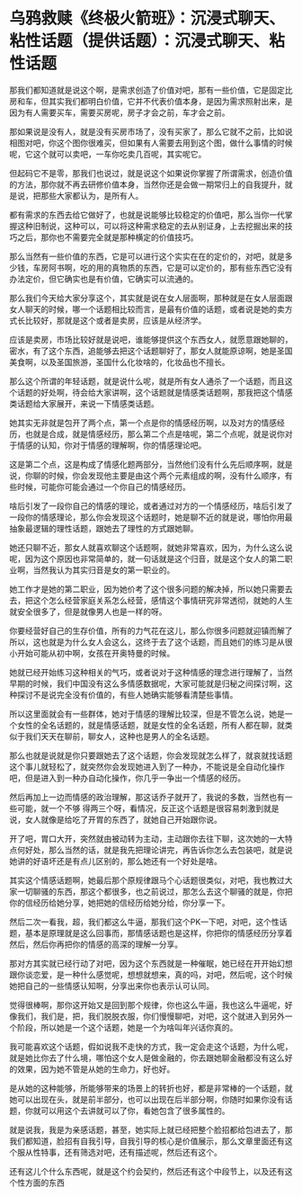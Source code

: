 # 乌鸦救赎《终极火箭班》：沉浸式聊天、粘性话题（提供话题）：沉浸式聊天、粘性话题

那我们都知道就是说这个啊，是需求创造了价值对吧，那有一些价值，它是固定比房和车，但其实我们都明白价值，它并不代表价值本身，是因为需求照射出来，是因为有人需要买车，需要买房呢，房子才会之前，车才会之前。

那如果说是没有人，就是没有买房市场了，没有买家了，那么它就不之前，比如说相图对吧，你这个图你很难买，但如果有人需要去用到这个图，做什么事情的时候呢，它这个就可以卖吧，一车你吃卖几百呢，其实呢它。

但起码它不是零，那我们也说过，就是说这个如果说你掌握了所谓需求，创造价值的方法，那你就不再去研修价值本身，当然你还是会做一期常归上的自我提升，就是说，把那些大家都认为，是所有人。

都有需求的东西去给它做好了，也就是说能够比较稳定的价值吧，那么当你一代掌握这种旧制说，这种可以，可以将这种需求稳定的去从别证身，上去挖掘出来的技巧之后，那你也不需要完全就是那种横定的价值技巧。

那么当然有一些价值的东西，它是可以进行这个实实在在的定价的，对吧，就是多少钱，车房阿书啊，吃的用的真物质的东西，它是可以定价的，那有些东西它没有办法定价，但它确实也是有价值，它确实可以流通的。

那么我们今天给大家分享这个，其实就是说在女人层面啊，那种就是在女人层面跟女人聊天的时候，哪一个话题相比较而言，是最有价值的话题，或者说是她的卖方式长比较好，那就是这个或者是卖房，应该是从经济学。

应该是卖房，市场比较好就是说吧，谁能够提供这个东西女人，就愿意跟她聊的，密水，有了这个东西，追能够去把这个话题聊好了，那女人就能原谅啊，她是圣国美食啊，以及圣国旅游，圣国什么化妆啥的，化妆品也不擅长。

那么这个所谓的年轻话题，就是说什么呢，就是所有女人通杀了一个话题，而且这个话题的好处啊，待会给大家讲啊，这个话题就是情感类话题啊，那我把这个情感类话题给大家展开，来说一下情感类话题。

她其实无非就是包开了两个点，第一个点是你的情感经历啊，以及对方的情感经历，也就是合成，就是情感经历，那么第二个点是啥呢，第二个点呢，就是说你对于情感的认知，你对于情感的理解啊，你的情感理论吧。

这是第二个点，这是构成了情感化题两部分，当然他们没有什么先后顺序啊，就是说，你聊的时候，你会发现他主要是由这个两个元素组成的啊，没有什么顺序，有些时候，可能你可能会通过一个你自己的情感经历。

啥后引发了一段你自己的情感的理论，或者通过对方的一个情感经历，啥后引发了一段你的情感理论，那么你会发现这个话题时，她是聊不近的就是说，哪怕你用最抽象最逻辑的理性话题，跟她去了理性的方式跟她聊。

她还只聊不近，那女人就喜欢聊这个话题啊，就她非常喜欢，因为，为什么这么说呢，因为这个原因也非常简单的，就一句话就是这个归音，就是这个女人的第二职业啊，当然我认为其实归音是女的第一职业的。

她工作才是她的第二职业，因为她价考了这个很多问题的解决掉，所以她只需要去去，把这个怎么经营家庭关系怎么经营，感情这个事情研究非常透彻，就她的人生就安全很多了，但是就像男人也是一样的呀。

你要经营好自己的生存价值，所有的力气花在这儿，那么你很多问题就迎镇而解了所以，这也就是为什么女人会这么，这终于去了这个话题，而且她们的练习是从很小开始可能从初中啊，女孩在开奥特曼的时候。

她就已经开始练习这种相关的气巧，或者说对于这种情感的理念进行理解了，当然早期的时候，我们中国没有这么多情感数据呢，大家可能就是归秘之间探讨啊，这种探讨不是说完全没有价值的，有些人她确实能够看清楚些事情。

所以这里面就会有一些群体，她对于情感的理解比较深，但是不管怎么说，她是一个女性的全名话题的，就是情感话题，就是女性的全名话题，所有人都在聊，就类似于我们天天在聊前，聊女人，这种也是男人的全名话题。

那么也就是说就是你只要跟她去了这个话题，你会发现就怎么样了，就哀就找话题这个事儿就轻松了，就突然你会发现她进入到了一种办，不能说是全自动化操作吧，但是进入到一种办自动化操作，你几乎一争出一个情感的经历。

然后再加上一边而情感的政治理解，那这话乔子就开了，我说的多数，当然也有一些可能，就一个不够 得两三个呀，看情况，反正这个话题是很容易刺激到就是说，女人就像是给吃了开胃的东西了，就她自己开始跟你说。

开了吧，胃口大开，突然就由被动转为主动，主动跟你去往下聊，这次她的一大特点何好处，那么当然的话，就是我先把理论讲完，再告诉你怎么去包装吧，就是说她讲的好语坏还是有点儿区别的，那么她还有一个好处是啥。

其实这个情感话题啊，她最后那个原规律跟马个心话题很类似，对吧，我也教过大家一切聊骚的东西，那这个都很多，也之前说过，那怎么去这个聊骚的就是，你把你的信经历给她分享，她把她的信经历给她分给，你分享一下。

然后二次一看我，超，我们都这么牛逼，那我们这个PK一下吧，对吧，这个性话题，基本是原理就是这么回事而，那情感话题也是这样，你把你的情感经历分享着然后，然后你再把你的情感的高深的理解一分享。

那对方其实就已经行动了对吧，因为这个东西就是一种催眠，她已经在开开始幻想跟你谈恋爱，是一种什么感觉呢，想想就想来，真的吗，对吧，然后呢，这个时候她把自己的一些情感认知啊，分享出来你也表示认可认同。

觉得很棒啊，那你这开始又是回到那个规律，你也这么牛逼，我也这么牛逼呢，好像我们，我们是，把，我们脱脱衣服，你们慢慢聊吧，对吧，这个就进入到另外一个阶段，所以她是一个这个话题，她是一个为啥叫年兴话你真的。

我可能喜欢这个话题，假如说我不走快的方式，我一定会走这个话题，为什么呢，就是她比你去了什么境，哪怕这个女人是做金融的，你去跟她聊金融都没有这么好的效果，因为她不管是从她的生命力，好也好。

是从她的这种能够，所能够带来的场景上的转折也好，都是非常棒的一个话题，就她可以出现在头，就是前半部分，也可以出现在后半部分啊，你随时如果你没有话题，你就可以用这个去讲就可以了你，看她包含了很多属性的。

就是说我，我是为亲感话题，甚至，她实际上就已经把整个脸招都给包进去了，那我们都知道，脸招有自我引导，自我引导的核心是价值展示，那么文章里面还有这个服从性特事，还有筛选对吧，还有描述呢，然后还有这个。

还有这儿个什么东西呢，就是这个约会契约，然后还有这个中段节上，以及还有这个性方面的东西